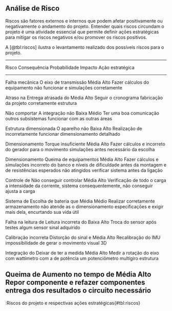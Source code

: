 ## Análise de Risco

<!--
Jonathan: [OK]
-->

Riscos são fatores externos e internos que podem afetar positivamente ou negativamente o andamento do projeto. Entender quais riscos circundam o projeto é uma atividade essencial que permite definir ações estratégicas para mitigar os riscos negativos e/ou promover os riscos positivos.

A [@tbl:riscos] ilustra o levantamento realizado dos possíveis riscos para o projeto.

----------------------------------------------------------------------------------------------------------
 Risco                     Consequência                 Probabilidade      Impacto   Ação estratégica
------------------------- ---------------------------- ------------------ --------- ---------------------------
 Falha mecânica            O eixo de transmissão        Média              Alto      Fazer cálculos
 do equipamento            não funcionar                                             e simulações corretamente

 Atraso na                 Entrega atrasada do          Média              Alto      Seguir o cronograma
 fabricação da             projeto                                                   corretamente
 estrutura

 Não comportar             A integração não             Baixa              Médio     Ter uma boa comunicação
 outros subsistemas        funcionar                                                 com as outras áreas

 Estrutura dimensionada    O aparelho não               Baixa              Alto      Realização de
 incorretamente            funcionar                                                 dimensionamento detalhado

 Dimensionamento           Torque insuficiente          Média              Alto      Fazer cálculos e
 incorreto do gerador      para o movimento                                          simulações antes
                           necessário                                                da escolha

 Dimensionamento           Queima de equipamentos       Média              Alto      Fazer cálculos e simulações
 incorreto do banco        e níveis de dificuldade                                   antes da montagem e
 de resistências           esperados não atingidos                                   verificar sistema antes
                                                                                     da ligação

 Controle de               Não conseguir controlar      Média              Alto      Verificação de todo o
 carga                     a intensidade da corrente,                                sistema
                           consequentemente, não
                           conseguir ajusta a carga

 Sistema de                Escolha de bateria que       Média              Médio     Realizar corretamente
 armazenamento             não atende as                                             o dimensionamento
                           especificações e exigir
                           mais dela, encurtando
                           sua vida útil

 Falha na leitura de       Leitura incorreta do         Baixa              Alto      Troca do sensor após testes
 algum sensor              sinal adquirido

 Calibração incorreta      Distorção do sinal e         Média              Alto      Recalibração
 do IMU                    impossibilidade de
                           gerar o movimento
                           visual 3D

 Integração do             Deixar de ter a medida       Média              Alto      Medir a rotação do eixo com
 wattímetro com a          de potência                                               um potenciômetro multigiro
 estrutura

 Queima de                 Aumento no tempo de          Média              Alto      Repor componente e refazer
 componentes               entrega dos resultados                                    o circuito necessário
----------------------------------------------------------------------------------------------------------
:Riscos do projeto e respectivas ações estratégicas{#tbl:riscos}
